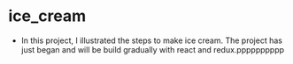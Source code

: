 # ice_cream

- In this project, I illustrated the steps to make ice cream. The project has just began and will be build gradually with react and redux.pppppppppp
